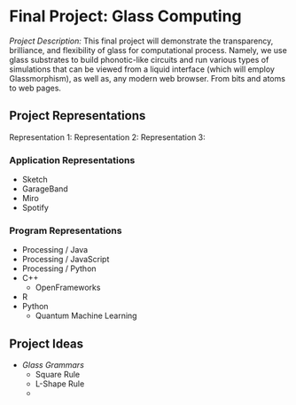 # Final Project: Glass Computing

*Project Description:* This final project will demonstrate the transparency, brilliance, and flexibility of glass for computational process. Namely, we use glass substrates to build phonotic-like circuits and run various types of simulations that can be viewed from a liquid interface (which will employ Glassmorphism), as well as, any modern web browser. From bits and atoms to web pages.

<!-- Harmonic Oscillators (Harmonic Hopfield Networks)
Compression -> Crystals -> Crystal Intelligence -> Intelligence -->

## Project Representations
Representation 1:
Representation 2:
Representation 3:

### Application Representations
* Sketch
* GarageBand
* Miro
* Spotify

### Program Representations
* Processing / Java
* Processing / JavaScript
* Processing / Python
* C++
  * OpenFrameworks
* R
* Python
  * Quantum Machine Learning

## Project Ideas
* *Glass Grammars*
  * Square Rule
  * L-Shape Rule
  * 